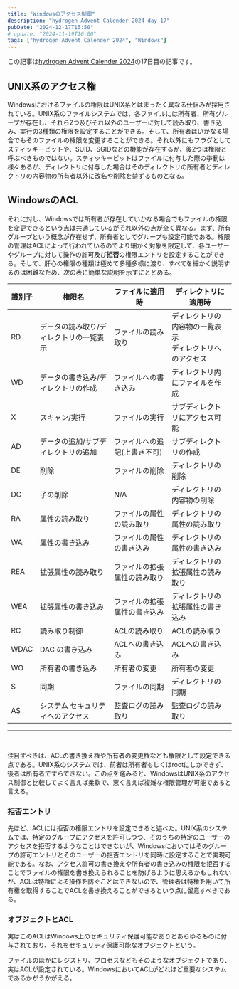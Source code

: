 ```yaml
---
title: "Windowsのアクセス制御"
description: "hydrogen Advent Calender 2024 day 17"
pubDate: "2024-12-17T15:50"
# update: "2024-11-19T16:00"
tags: ["hydrogen Advent Calender 2024", "Windows"]
---
```


この記事は[hydrogen Advent Calender 2024](https://adventar.org/calendars/10672)の17日目の記事です。

## UNIX系のアクセス権

Windowsにおけるファイルの権限はUNIX系とはまったく異なる仕組みが採用されている。UNIX系のファイルシステムでは、各ファイルには所有者、所有グループが存在し、それら2つ及びそれ以外のユーザーに対して読み取り、書き込み、実行の3種類の権限を設定することができる。そして、所有者はいかなる場合でもそのファイルの権限を変更することができる。それ以外にもフラグとしてスティッキービットや、SUID、SGIDなどの機能が存在するが、後2つは権限と呼ぶべきものではない。スティッキービットはファイルに付与した際の挙動は様々あるが、ディレクトリに付与した場合はそのディレクトリの所有者とディレクトリの内容物の所有者以外に改名や削除を禁ずるものとなる。

## WindowsのACL

それに対し、Windowsでは所有者が存在していかなる場合でもファイルの権限を変更できるという点は共通しているがそれ以外の点が全く異なる。まず、所有グループという概念が存在せず、所有者としてグループも設定可能である。権限の管理はACLによって行われているのでより細かく対象を限定して、各ユーザーやグループに対して操作の許可及び**拒否**の権限エントリを設定することができる。そして、肝心の権限の種類は極めて多種多様に渡り、すべてを細かく説明するのは困難なため、次の表に簡単な説明を示すにとどめる。

| 識別子 | 権限名 | ファイルに適用時 | ディレクトリに適用時 |
| --- | --- | --- | --- |
| RD | データの読み取り/ディレクトリの一覧表示 | ファイルの読み取り | ディレクトリの内容物の一覧表示<br>ディレクトリへのアクセス |
| WD | データの書き込み/ディレクトリの作成 | ファイルへの書き込み | ディレクトリ内にファイルを作成 |
| X | スキャン/実行 | ファイルの実行 | サブディレクトリにアクセス可能 |
| AD | データの追加/サブディレクトリの追加 | ファイルへの追記(上書き不可) | サブディレクトリの作成 |
| DE | 削除 | ファイルの削除 | ディレクトリの削除 |
| DC | 子の削除 | N/A | ディレクトリの内容物の削除 |
| RA | 属性の読み取り | ファイルの属性の読み取り | ディレクトリの属性の読み取り |
| WA | 属性の書き込み | ファイルの属性の書き込み | ディレクトリの属性の書き込み |
| REA | 拡張属性の読み取り | ファイルの拡張属性の読み取り | ディレクトリの拡張属性の読み取り |
| WEA | 拡張属性の書き込み | ファイルの拡張属性の書き込み | ディレクトリの拡張属性の書き込み |
| RC | 読み取り制御 | ACLの読み取り | ACLの読み取り |
| WDAC | DAC の書き込み | ACLへの書き込み | ACLへの書き込み |
| WO | 所有者の書き込み | 所有者の変更 | 所有者の変更 |
| S | 同期 | ファイルの同期 | ディレクトリの同期 |
| AS | システム セキュリティへのアクセス | 監査ログの読み取り | 監査ログの読み取り |
<hr><br>

注目すべきは、ACLの書き換え権や所有者の変更権なども権限として設定できる点である。UNIX系のシステムでは、前者は所有者もしくはrootにしかできず、後者は所有者ですらできない。この点を鑑みると、WindowsはUNIX系のアクセス制御と比較してよく言えば柔軟で、悪く言えば複雑な権限管理が可能であると言える。

### 拒否エントリ

先ほど、ACLには拒否の権限エントリを設定できると述べた。UNIX系のシステムでは、特定のグループにアクセスを許可しつつ、そのうちの特定のユーザーのアクセスを拒否するようなことはできないが、Windowsにおいてはそのグループの許可エントリとそのユーザーの拒否エントリを同時に設定することで実現可能である。なお、アクセス許可の書き換えや所有者の書き込みの権限を拒否することでファイルの権限を書き換えられることを防げるように思えるかもしれないが、ACLは特権による操作を防ぐことはできないので、管理者は特権を用いて所有権を取得することでACLを書き換えることができるという点に留意すべきである。

### オブジェクトとACL

実はこのACLはWindows上のセキュリティ保護可能なありとあらゆるものに付与されており、それをセキュリティ保護可能なオブジェクトという。

ファイルのほかにレジストリ、プロセスなどもそのようなオブジェクトであり、実はACLが設定されている。WindowsにおいてACLがどれほど重要なシステムであるかがうかがえる。
